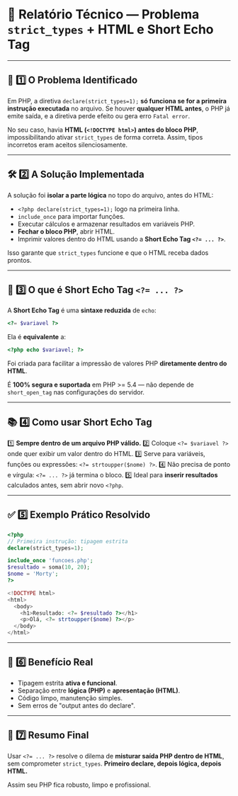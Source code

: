 # 📌 Relatório Técnico — Problema `strict_types` + HTML e Short Echo Tag

---

## 🧩 1️⃣ O Problema Identificado

Em PHP, a diretiva `declare(strict_types=1);` **só funciona se for a primeira instrução executada** no arquivo. Se houver **qualquer HTML antes**, o PHP já emite saída, e a diretiva perde efeito ou gera erro `Fatal error`.

No seu caso, havia **HTML (`<!DOCTYPE html>`) antes do bloco PHP**, impossibilitando ativar `strict_types` de forma correta. Assim, tipos incorretos eram aceitos silenciosamente.

---

## 🛠️ 2️⃣ A Solução Implementada

A solução foi **isolar a parte lógica** no topo do arquivo, antes do HTML:

* `<?php declare(strict_types=1);` logo na primeira linha.
* `include_once` para importar funções.
* Executar cálculos e armazenar resultados em variáveis PHP.
* **Fechar o bloco PHP**, abrir HTML.
* Imprimir valores dentro do HTML usando a **Short Echo Tag `<?= ... ?>`**.

Isso garante que `strict_types` funcione e que o HTML receba dados prontos.

---

## 🔑 3️⃣ O que é Short Echo Tag `<?= ... ?>`

A **Short Echo Tag** é uma **sintaxe reduzida** de `echo`:

```php
<?= $variavel ?>
```

Ela é **equivalente** a:

```php
<?php echo $variavel; ?>
```

Foi criada para facilitar a impressão de valores PHP **diretamente dentro do HTML**.

É **100% segura e suportada** em PHP >= 5.4 — não depende de `short_open_tag` nas configurações do servidor.

---

## 📚 4️⃣ Como usar Short Echo Tag

1️⃣ **Sempre dentro de um arquivo PHP válido.**
2️⃣ Coloque `<?= $variavel ?>` onde quer exibir um valor dentro do HTML.
3️⃣ Serve para variáveis, funções ou expressões: `<?= strtoupper($nome) ?>`.
4️⃣ Não precisa de ponto e vírgula: `<?= ... ?>` já termina o bloco.
5️⃣ Ideal para **inserir resultados** calculados antes, sem abrir novo `<?php`.

---

## ✅ 5️⃣ Exemplo Prático Resolvido

```php
<?php
// Primeira instrução: tipagem estrita
declare(strict_types=1);

include_once 'funcoes.php';
$resultado = soma(10, 20);
$nome = 'Morty';
?>

<!DOCTYPE html>
<html>
  <body>
    <h1>Resultado: <?= $resultado ?></h1>
    <p>Olá, <?= strtoupper($nome) ?></p>
  </body>
</html>
```

---

## 🔑 6️⃣ Benefício Real

* Tipagem estrita **ativa e funcional**.
* Separação entre **lógica (PHP)** e **apresentação (HTML)**.
* Código limpo, manutenção simples.
* Sem erros de "output antes do declare".

---

## 📌 7️⃣ Resumo Final

Usar `<?= ... ?>` resolve o dilema de **misturar saída PHP dentro de HTML**, sem comprometer `strict_types`.
**Primeiro declare, depois lógica, depois HTML.**

Assim seu PHP fica robusto, limpo e profissional.

